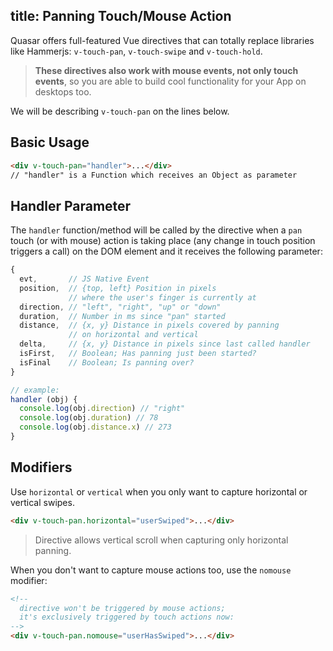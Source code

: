title: Panning Touch/Mouse Action
---

Quasar offers full-featured Vue directives that can totally replace libraries like Hammerjs: `v-touch-pan`, `v-touch-swipe` and `v-touch-hold`.

> **These directives also work with mouse events, not only touch events**, so you are able to build cool functionality for your App on desktops too.

We will be describing `v-touch-pan` on the lines below.

## Basic Usage
``` html
<div v-touch-pan="handler">...</div>
// "handler" is a Function which receives an Object as parameter
```

## Handler Parameter
The `handler` function/method will be called by the directive when a `pan` touch (or with mouse) action is taking place (any change in touch position triggers a call) on the DOM element and it receives the following parameter:
  ``` js
  {
    evt,       // JS Native Event
    position,  // {top, left} Position in pixels
               // where the user's finger is currently at
    direction, // "left", "right", "up" or "down"
    duration,  // Number in ms since "pan" started
    distance,  // {x, y} Distance in pixels covered by panning
               // on horizontal and vertical
    delta,     // {x, y} Distance in pixels since last called handler
    isFirst,   // Boolean; Has panning just been started?
    isFinal    // Boolean; Is panning over?
  }

  // example:
  handler (obj) {
    console.log(obj.direction) // "right"
    console.log(obj.duration) // 78
    console.log(obj.distance.x) // 273
  }
  ```
## Modifiers
Use `horizontal` or `vertical` when you only want to capture horizontal or vertical swipes.
``` html
<div v-touch-pan.horizontal="userSwiped">...</div>
```

> Directive allows vertical scroll when capturing only horizontal panning.

When you don't want to capture mouse actions too, use the `nomouse` modifier:
``` html
<!--
  directive won't be triggered by mouse actions;
  it's exclusively triggered by touch actions now:
-->
<div v-touch-pan.nomouse="userHasSwiped">...</div>
```
